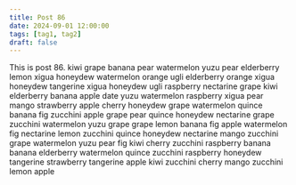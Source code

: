 ```yaml
---
title: Post 86
date: 2024-09-01 12:00:00
tags: [tag1, tag2]
draft: false
---
```

This is post 86.
kiwi
grape
banana
pear
watermelon
yuzu
pear
elderberry
lemon
xigua
honeydew
watermelon
orange
ugli
elderberry
orange
xigua
honeydew
tangerine
xigua
honeydew
ugli
raspberry
nectarine
grape
kiwi
elderberry
banana
apple
date
yuzu
watermelon
raspberry
xigua
pear
mango
strawberry
apple
cherry
honeydew
grape
watermelon
quince
banana
fig
zucchini
apple
grape
pear
quince
honeydew
nectarine
grape
zucchini
watermelon
yuzu
grape
grape
lemon
banana
fig
apple
watermelon
fig
nectarine
lemon
zucchini
quince
honeydew
nectarine
mango
zucchini
grape
watermelon
yuzu
pear
fig
kiwi
cherry
zucchini
raspberry
banana
banana
elderberry
watermelon
quince
zucchini
raspberry
honeydew
tangerine
strawberry
tangerine
apple
kiwi
zucchini
cherry
mango
zucchini
lemon
apple
